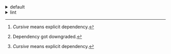 <details>
<summary>default</summary>

| Platform | Dependency[^1] | Before | After |
| -: | - | - | - |
| linux-64 | python | 0.10.0 | 0.10.1 |
|| *polars* | herads_0 | herads_1 |
| osx-arm64 | *polars*[^2] | 0.10.0 | 0.9.1 |
|| *python* | 0.10.0 | 0.10.1 |

</details>

<details>
<summary>lint</summary>

| Platform | Dependency[^1] | Before | After |
| -: | - | - | - |
| linux-64 | *polars* | 0.10.0 | 0.10.1 |
|| python | 0.10.0 | 0.10.1 |

</details>

[^1]: *Cursive* means explicit dependency.
[^2]: Dependency got downgraded.
